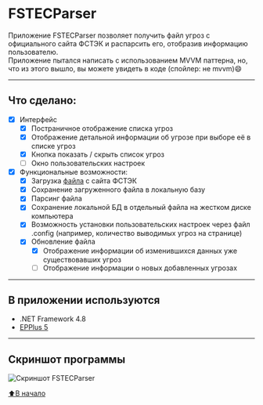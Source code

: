 # FSTECParser
Приложение FSTECParser позволяет получить файл угроз с официального сайта ФСТЭК и распарсить его, отобразив информацию пользователю.    
Приложение пытался написать с использованием MVVM паттерна, но, что из этого вышло, вы можете увидеть в коде (спойлер: не mvvm):smile:
____
## Что сделано:
- [X] Интерфейс
    - [X] Постраничное отображение списка угроз
    - [X] Отображение детальной информации об угрозе при выборе её в списке угроз
    - [X] Кнопка показать / скрыть список угроз
    - [ ] Окно пользовательских настроек    
- [X] Функциональные возможности:
    - [X] Загрузка [файла](https://bdu.fstec.ru/files/documents/thrlist.xlsx) с сайта ФСТЭК    
    - [X] Сохранение загруженного файла в локальную базу   
    - [X] Парсинг файла   
    - [X] Сохранение локальной БД в отдельный файла на жестком диске компьютера   
    - [X] Возможность установки пользовательских настроек через файл .config (например, количество выводимых угроз на странице)
    - [X] Обновление файла    
        - [X] Отображение информации об изменившихся данных уже существовавших угроз    
        - [ ] Отображение информации о новых добавленных угрозах  
____
## В приложении используются
- .NET Framework 4.8
- [EPPlus 5](https://github.com/JanKallman/EPPlus)
____
## Скриншот программы
![Скриншот FSTECParser](https://downloader.disk.yandex.ru/preview/1ad1f29b23cf7d317df1ba64f03f125ba656cccb39329f8bd21e322dddfb68eb/5e94978d/SaSuJAhjFu1niloba9WbMsOm870_AXCm4rKAbHWffHMaFz5gdZhLKhKntGAfo1KOmo71Kz9UOJUeKyWqOcBFDA==?uid=0&filename=screenshot.png&disposition=inline&hash=&limit=0&content_type=image%2Fpng&tknv=v2&owner_uid=95057292&size=2048x2048 "Скриншот FSTECParser")

[⬆️В начало](https://github.com/Soqwaa/FSTECParser#fstecparser)
